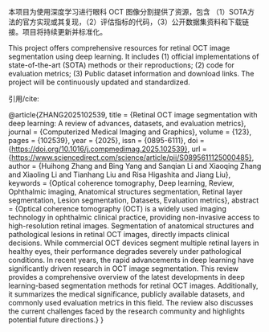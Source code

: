 

本项目为使用深度学习进行眼科 OCT 图像分割提供了资源，包含 （1）SOTA方法的官方实现或其复现，（2）评估指标的代码，（3）公开数据集资料和下载链接。项目将持续更新并标准化。


This project offers comprehensive resources for retinal OCT image segmentation using deep learning. It includes (1) official implementations of state-of-the-art (SOTA) methods or their reproductions; (2) code for evaluation metrics; (3) Public dataset information and download links. The project will be continuously updated and standardized.

引用/cite: 

@article{ZHANG2025102539,
title = {Retinal OCT image segmentation with deep learning: A review of advances, datasets, and evaluation metrics},
journal = {Computerized Medical Imaging and Graphics},
volume = {123},
pages = {102539},
year = {2025},
issn = {0895-6111},
doi = {https://doi.org/10.1016/j.compmedimag.2025.102539},
url = {https://www.sciencedirect.com/science/article/pii/S0895611125000485},
author = {Huihong Zhang and Bing Yang and Sanqian Li and Xiaoqing Zhang and Xiaoling Li and Tianhang Liu and Risa Higashita and Jiang Liu},
keywords = {Optical coherence tomography, Deep learning, Review, Ophthalmic imaging, Anatomical structures segmentation, Retinal layer segmentation, Lesion segmentation, Datasets, Evaluation metrics},
abstract = {Optical coherence tomography (OCT) is a widely used imaging technology in ophthalmic clinical practice, providing non-invasive access to high-resolution retinal images. Segmentation of anatomical structures and pathological lesions in retinal OCT images, directly impacts clinical decisions. While commercial OCT devices segment multiple retinal layers in healthy eyes, their performance degrades severely under pathological conditions. In recent years, the rapid advancements in deep learning have significantly driven research in OCT image segmentation. This review provides a comprehensive overview of the latest developments in deep learning-based segmentation methods for retinal OCT images. Additionally, it summarizes the medical significance, publicly available datasets, and commonly used evaluation metrics in this field. The review also discusses the current challenges faced by the research community and highlights potential future directions.}
}
